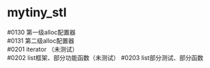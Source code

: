 # mytiny_stl

#0130   第一级alloc配置器   
#0131   第二级alloc配置器   
#0201   iterator （未测试）     
#0202   list框架、部分功能函数（未测试）
#0203   list部分测试、部分函数